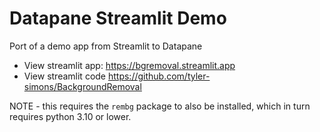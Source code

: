 # Datapane Streamlit Demo

Port of a demo app from Streamlit to Datapane

- View streamlit app: https://bgremoval.streamlit.app
- View streamlit code https://github.com/tyler-simons/BackgroundRemoval

NOTE - this requires the `rembg` package to also be installed, which in turn requires python 3.10 or lower.
